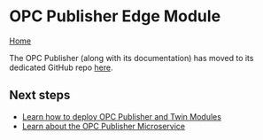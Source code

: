 # OPC Publisher Edge Module

[Home](readme.md)

The OPC Publisher (along with its documentation) has moved to its dedicated GitHub repo [here](https://github.com/azure/iot-edge-opc-publisher).

## Next steps

* [Learn how to deploy OPC Publisher and Twin Modules](../deploy/howto-install-iot-edge.md)
* [Learn about the OPC Publisher Microservice](../services/publisher.md)
